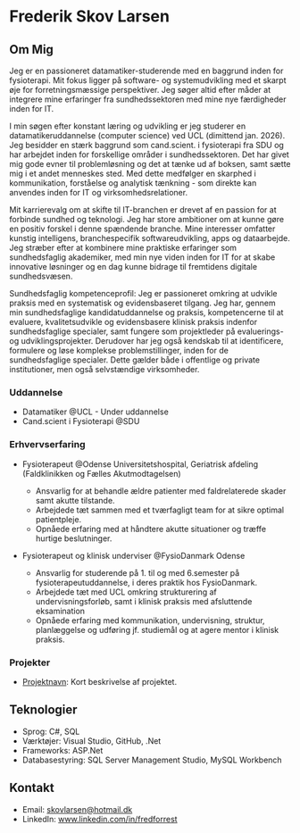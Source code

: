 # Frederik Skov Larsen

## Om Mig

Jeg er en passioneret datamatiker-studerende med en baggrund inden for fysioterapi. Mit fokus ligger på software- og systemudvikling med et skarpt øje for forretningsmæssige perspektiver. Jeg søger altid efter måder at integrere mine erfaringer fra sundhedssektoren med mine nye færdigheder inden for IT.

I min søgen efter konstant læring og udvikling er jeg studerer en datamatikeruddannelse (computer science) ved UCL (dimittend jan. 2026). Jeg besidder en stærk baggrund som cand.scient. i fysioterapi fra SDU og har arbejdet inden for forskellige områder i sundhedssektoren. Det har givet mig gode evner til problemløsning og det at tænke ud af boksen, samt sætte mig i et andet menneskes sted. Med dette medfølger en skarphed i kommunikation, forståelse og analytisk tænkning - som direkte kan anvendes inden for IT og virksomhedsrelationer.

Mit karrierevalg om at skifte til IT-branchen er drevet af en passion for at forbinde sundhed og teknologi. Jeg har store ambitioner om at kunne gøre en positiv forskel i denne spændende branche. Mine interesser omfatter kunstig intelligens, branchespecifik softwareudvikling, apps og dataarbejde. Jeg stræber efter at kombinere mine praktiske erfaringer som sundhedsfaglig akademiker, med min nye viden inden for IT for at skabe innovative løsninger og en dag kunne bidrage til fremtidens digitale sundhedsvæsen.

Sundhedsfaglig kompetenceprofil:
Jeg er passioneret omkring at udvikle praksis med en systematisk og evidensbaseret tilgang. Jeg har, gennem min sundhedsfaglige kandidatuddannelse og praksis, kompetencerne til at evaluere, kvalitetsudvikle og evidensbasere klinisk praksis indenfor sundhedsfaglige specialer, samt fungere som projektleder på evaluerings- og udviklingsprojekter. 
Derudover har jeg også kendskab til at identificere, formulere og løse komplekse problemstillinger, inden for de sundhedsfaglige specialer. Dette gælder både i offentlige og private institutioner, men også selvstændige virksomheder.

### Uddannelse
- Datamatiker @UCL - Under uddannelse
- Cand.scient i Fysioterapi @SDU

### Erhvervserfaring
- Fysioterapeut @Odense Universitetshospital, Geriatrisk afdeling (Faldklinikken og Fælles Akutmodtagelsen)
  - Ansvarlig for at behandle ældre patienter med faldrelaterede skader samt akutte tilstande.
  - Arbejdede tæt sammen med et tværfagligt team for at sikre optimal patientpleje.
  - Opnåede erfaring med at håndtere akutte situationer og træffe hurtige beslutninger.
 
- Fysioterapeut og klinisk underviser @FysioDanmark Odense
   - Ansvarlig for studerende på 1. til og med 6.semester på fysioterapeutuddannelse, i deres praktik hos FysioDanmark.
   - Arbejdede tæt med UCL omkring strukturering af undervisningsforløb, samt i klinisk praksis med afsluttende eksamination
   - Opnåede erfaring med kommunikation, undervisning, struktur, planlæggelse og udføring jf. studiemål og at agere mentor i klinisk praksis.

### Projekter
- [Projektnavn](link): Kort beskrivelse af projektet.

## Teknologier
- Sprog: C#, SQL
- Værktøjer: Visual Studio, GitHub, .Net
- Frameworks: ASP.Net
- Databasestyring: SQL Server Management Studio, MySQL Workbench

## Kontakt
- Email: skovlarsen@hotmail.dk
- LinkedIn: www.linkedin.com/in/fredforrest
